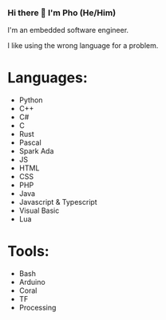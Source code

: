 ### Hi there 👋 I'm Pho (He/Him)

I'm an embedded software engineer.

I like using the wrong language for a problem.

# Languages:
- Python
- C++
- C#
- C
- Rust
- Pascal
- Spark Ada
- JS
- HTML
- CSS
- PHP
- Java
- Javascript & Typescript
- Visual Basic
- Lua

# Tools:
- Bash
- Arduino
- Coral
- TF
- Processing


<!--
**PhoChiDes/PhoChiDes** is a ✨ _special_ ✨ repository because its `README.md` (this file) appears on your GitHub profile.

Here are some ideas to get you started:

- 🔭 I’m currently working on ...
- 🌱 I’m currently learning ...
- 👯 I’m looking to collaborate on ...
- 🤔 I’m looking for help with ...
- 💬 Ask me about ...
- 📫 How to reach me: ...
- 😄 Pronouns: ...
- ⚡ Fun fact: ...
-->
